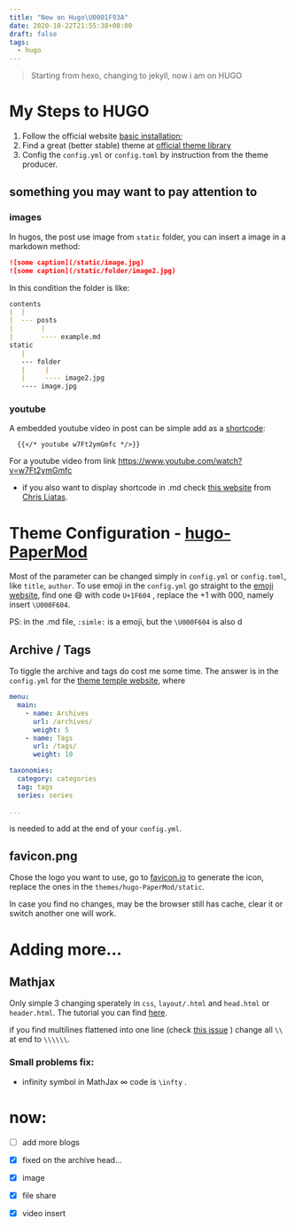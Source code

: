 ```yaml
---
title: "New on Hugo\U0001F93A"
date: 2020-10-22T21:55:38+08:00
draft: false
tags:
  - hugo
---
```

> Starting from hexo, changing to jekyll, now i am on HUGO

# My Steps to HUGO
1. Follow the official website [basic installation](https://gohugo.io/getting-started/quick-start/);
2. Find a great (better stable) theme at [official theme library](https://themes.gohugo.io/)
3. Config the `config.yml` or `config.toml` by instruction from the theme producer.



## something you may want to pay attention to

### images

In hugos, the post use image from `static` folder, you can insert a image in a markdown method:

```markdown
![some caption](/static/image.jpg)
![some caption](/static/folder/image2.jpg)
```

In this condition the folder is like:

```markdown
contents
|  |
|  --- posts
|       |
|       ---- example.md
static
   |
   --- folder
   |     |
   |     ---- image2.jpg
   ---- image.jpg
```

### youtube

A embedded youtube video in post can be simple add as a [shortcode](https://gohugo.io/content-management/shortcodes/): 
```
  {{</* youtube w7Ft2ymGmfc */>}}
```

For a youtube video from link https://www.youtube.com/watch?v=w7Ft2ymGmfc

- if you also want to display shortcode in .md check [this website](https://liatas.com/posts/escaping-hugo-shortcodes/) from [Chris Liatas](https://liatas.com/).

# Theme Configuration - [hugo-PaperMod](https://adityatelange.github.io/hugo-PaperMod/)

Most of the parameter can be changed simply in `config.yml` or `config.toml`, like `title`, `author`. To use emoji in the `config.yml` go straight to the [emoji website](http://unicode.org/emoji/charts/full-emoji-list.html), find one :smile: with code `U+1F604` , replace the +1 with 000, namely insert `\U000F604`. 

PS: in the .md file, `:simle:` is a emoji, but the `\U000F604` is also d

## Archive / Tags

To tiggle the archive and tags do cost me some time. The answer is in the `config.yml` for the [theme temple website](https://github.com/adityatelange/hugo-PaperMod/blob/exampleSite/config.yml), where

```yaml
menu:
  main:
    - name: Archives
      url: /archives/
      weight: 5
    - name: Tags
      url: /tags/
      weight: 10

taxonomies:
  category: categories
  tag: tags
  series: series

...
```

is needed to add at the end of your `config.yml`.

## favicon.png

Chose the logo you want to use, go to [favicon.io](https://favicon.io/) to generate the icon, replace the ones in the `themes/hugo-PaperMod/static`.

In case you find no changes, may be the browser still has cache, clear it or switch another one will work.



# Adding more...

## Mathjax

Only simple 3 changing sperately in `css`, `layout/.html` and `head.html` or `header.html`. The tutorial you can find [here](https://bwaycer.github.io/hugo_tutorial.hugo/tutorials/mathjax/).

if you find multilines flattened into one line (check [this issue](https://bwaycer.github.io/hugo_tutorial.hugo/tutorials/mathjax/) ) change all `\\` at end to `\\\\\\`.

### Small problems fix:

- infinity symbol in MathJax $\infty$ code is `\infty` .

# now:

- [ ] add more blogs

- [x] fixed on the archive head...

- [x] image

- [x] file share

- [x] video insert

